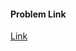 #### Problem Link
<a href="https://www.hackerrank.com/challenges/security-function-ii" target="_blank">Link</a>
